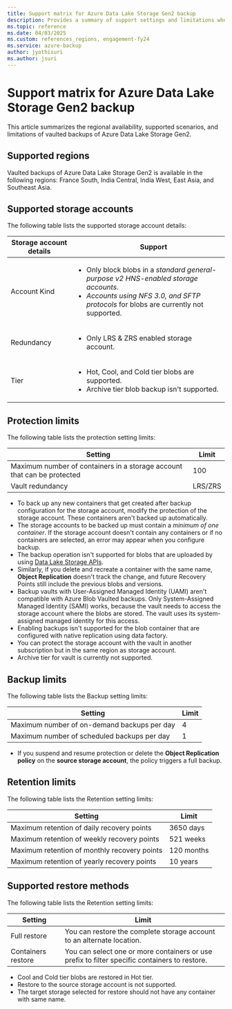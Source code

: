 ```yaml
---
title: Support matrix for Azure Data Lake Storage Gen2 backup
description: Provides a summary of support settings and limitations when backing up Azure Data Lake Storage Gen2 files.
ms.topic: reference
ms.date: 04/03/2025
ms.custom: references_regions, engagement-fy24
ms.service: azure-backup
author: jyothisuri
ms.author: jsuri
---
```


# Support matrix for Azure Data Lake Storage Gen2 backup

This article summarizes the regional availability, supported scenarios, and limitations of vaulted backups of Azure Data Lake Storage Gen2.

## Supported regions

Vaulted backups of Azure Data Lake Storage Gen2 is available in the following regions: France South, India Central, India West, East Asia, and Southeast Asia.

## Supported storage accounts

The following table lists the supported storage account details:

| **Storage  account details** | &nbsp;&nbsp;&nbsp;&nbsp;&nbsp;&nbsp;**Support**                                                      |
| ------------------------ | ------------------------------------------------------------ |
| Account  Kind            | <ul><li>Only block blobs in a *standard general-purpose v2 HNS-enabled storage accounts*.<br><li>*Accounts using NFS 3.0, and SFTP protocols* for blobs are currently not supported.</ul>|
| Redundancy              | <ul><li>Only LRS & ZRS enabled storage account.</ul> |
| Tier              | <ul><li>Hot, Cool, and Cold tier blobs are supported.<br><li>Archive tier blob backup isn't supported.</ul> |

## Protection limits

The following table lists the protection setting limits:

| **Setting** | **Limit**                                                      |
| ------------------------------------------------------------ | ----- |
| Maximum number of containers in a storage account that can be protected | 100 |
| Vault redundancy              | LRS/ZRS|


- To back up any new containers that get created after backup configuration for the storage account, modify the protection of the storage account. These containers aren't backed up automatically.
- The storage accounts to be backed up must contain a *minimum of one container*. If the storage account doesn't contain any containers or if no containers are selected, an error may appear when you configure backup.
- The backup operation isn't supported for blobs that are uploaded by using [Data Lake Storage APIs](https://learn.microsoft.com/rest/api/storageservices/data-lake-storage-gen2). 
- Similarly, if you delete and recreate a container with the same name, **Object Replication** doesn't track the change, and future Recovery Points still include the previous blobs and versions.
- Backup vaults with User-Assigned Managed Identity (UAMI) aren't compatible with Azure Blob Vaulted backups. Only System-Assigned Managed Identity (SAMI) works, because the vault needs to access the storage account where the blobs are stored. The vault uses its system-assigned managed identity for this access.
- Enabling backups isn't supported for the blob container that are configured with native replication using data factory.
- You can protect the storage account with the vault in another subscription but in the same region as storage account.
- Archive tier for vault is currently not supported.


## Backup limits

The following table lists the Backup setting limits:

| **Setting** | **Limit**                                                      |
| ------------------------ | ------------------------------------------------------------ |
| Maximum number of on-demand backups per day             | 4|
| Maximum number of scheduled backups per day             | 1|

- If you suspend and resume protection or delete the **Object Replication policy** on the **source storage account**, the policy triggers a full backup.

## Retention limits

The following table lists the Retention setting limits:

| **Setting** | **Limit**                                                      |
| ------------------------ | ------------------------------------------------------------ |
| Maximum retention of daily recovery points             | 3650 days|
| Maximum retention of weekly recovery points             | 521 weeks|
| Maximum retention of monthly recovery points             | 120 months|
| Maximum retention of yearly recovery points             | 10 years|

## Supported restore methods

The following table lists the Retention setting limits:

| **Setting** | **Limit**                                                      |
| ------------------------ | ------------------------------------------------------------ |
| Full restore             | You can restore the complete storage account to an alternate location.|
| Containers restore       | You can select one or more containers or use prefix to filter specific containers to restore.|

- Cool and Cold tier blobs are restored in Hot tier.
- Restore to the source storage account is not supported. 
- The target storage selected for restore should not have any container with same name.

